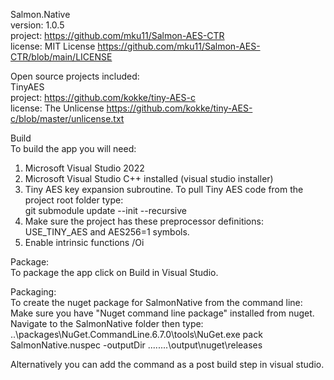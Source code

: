 Salmon.Native  
version: 1.0.5  
project: https://github.com/mku11/Salmon-AES-CTR  
license: MIT License https://github.com/mku11/Salmon-AES-CTR/blob/main/LICENSE  
  
Open source projects included:  
TinyAES  
project: https://github.com/kokke/tiny-AES-c  
license: The Unlicense https://github.com/kokke/tiny-AES-c/blob/master/unlicense.txt  
  
Build  
To build the app you will need:  
1. Microsoft Visual Studio 2022  
2. Microsoft Visual Studio C++ installed (visual studio installer)  
3. Tiny AES key expansion subroutine. To pull Tiny AES code from the project root folder type:  
	git submodule update --init --recursive  
4. Make sure the project has these preprocessor definitions: USE_TINY_AES and AES256=1 symbols.  
5. Enable intrinsic functions /Oi  
  
Package:  
To package the app click on Build in Visual Studio.  
  
Packaging:  
To create the nuget package for SalmonNative from the command line:  
Make sure you have "Nuget command line package" installed from nuget.  
Navigate to the SalmonNative folder then type:  
..\packages\NuGet.CommandLine.6.7.0\tools\NuGet.exe pack SalmonNative.nuspec -outputDir ..\..\..\..\output\nuget\releases  
  
Alternatively you can add the command as a post build step in visual studio.  
  